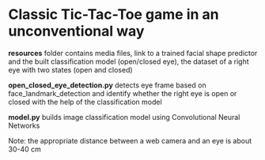 # Сlassic Tic-Tac-Toe game in an unconventional way


**resources** folder contains media files, link to a trained facial shape predictor and the built classification model (open/closed eye), the dataset of a right eye with two states (open and closed)

**open_closed_eye_detection.py** detects eye frame based on face_landmark_detection and identify whether the right eye is open or closed with the help of the classification model

**model.py** builds image classification model using Convolutional Neural Networks

Note: the appropriate distance between a web camera and an eye is about 30-40 cm
